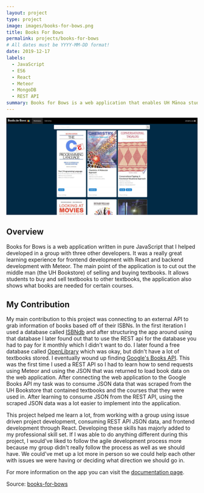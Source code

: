 ```yaml
---
layout: project
type: project
image: images/books-for-bows.png
title: Books For Bows
permalink: projects/books-for-bows
# All dates must be YYYY-MM-DD format!
date: 2019-12-17
labels:
  - JavaScript
  - ES6
  - React
  - Meteor
  - MongoDB
  - REST API
summary: Books for Bows is a web application that enables UH Mānoa students to buy and sell used textbooks to other students rather than selling them back to the books store for less than what they bought it for.
---
```


<img class="ui medium right floated rounded image" src="../images/books-for-bows.png">

## Overview
Books for Bows is a web application written in pure JavaScript that I helped developed in a group with three other developers. It was a really great learning experience for frontend development with React and backend development with Meteor. The main point of the application is to cut out the middle man (the UH Bookstore) of selling and buying textbooks. It allows students to buy and sell textbooks to other textbooks, the application also shows what books are needed for certain courses.

## My Contribution

My main contribution to this project was connecting to an external API to grab information of books based off of their ISBNs. In the first iteration I used a database called [ISBNdb](https://isbndb.com/) and after structuring the app around using that database I later found out that to use the REST api for the database you had to pay for it monthly which I didn't want to do. I later found a free database called [OpenLibrary](https://openlibrary.org/) which was okay, but didn't have a lot of textbooks stored. I eventually wound up finding [Google's Books API](https://developers.google.com/books/). This was the first time I used a REST API so I had to learn how to send requests using Meteor and using the JSON that was returned to load book data on the web application. 
After connecting the web application to the Google Books API my task was to consume JSON data that was scraped from the UH Bookstore that contained textbooks and the courses that they were used in. After learning to consume JSON from the REST API, using the scraped JSON data was a lot easier to implement into the application.

This project helped me learn a lot, from working with a group using issue driven project development, consuming REST API JSON data, and frontend development through React. Developing these skills has majorly added to my professional skill set. If I was able to do anything different during this project, I would've liked to follow the agile development process more because my group didn't really follow the process as well as we should have. We could've met up a lot more in person so we could help each other with issues we were having or deciding what direction we should go in.

For more information on the app you can visit the [documentation page](https://books-for-bows.github.io/).

Source: <a href="https://github.com/books-for-bows/books-for-bows"><i class="large github icon"></i>books-for-bows</a>
